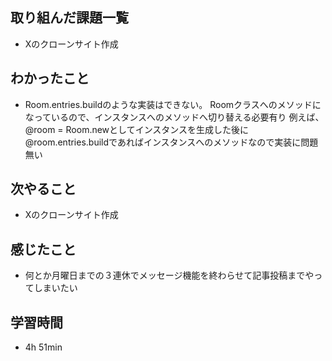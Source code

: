 ## 取り組んだ課題一覧
- Xのクローンサイト作成
## わかったこと
- Room.entries.buildのような実装はできない。
  Roomクラスへのメソッドになっているので、インスタンスへのメソッドへ切り替える必要有り
  例えば、@room = Room.newとしてインスタンスを生成した後に
  @room.entries.buildであればインスタンスへのメソッドなので実装に問題無い
## 次やること
- Xのクローンサイト作成
## 感じたこと
- 何とか月曜日までの３連休でメッセージ機能を終わらせて記事投稿までやってしまいたい
## 学習時間
- 4h 51min
